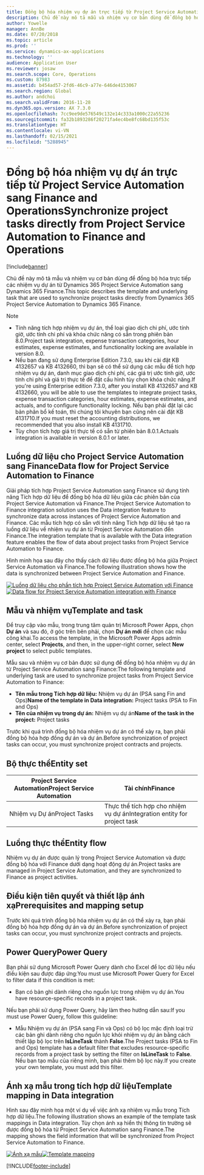 ```yaml
---
title: Đồng bộ hóa nhiệm vụ dự án trực tiếp từ Project Service Automation sang Finance and Operations
description: Chủ đề này mô tả mẫu và nhiệm vụ cơ bản dùng để đồng bộ hóa trực tiếp các nhiệm vụ dự án từ Microsoft Dynamics 365 Project Service Automation sang Dynamics 365 Finance.
author: Yowelle
manager: AnnBe
ms.date: 07/20/2018
ms.topic: article
ms.prod: ''
ms.service: dynamics-ax-applications
ms.technology: ''
audience: Application User
ms.reviewer: josaw
ms.search.scope: Core, Operations
ms.custom: 87983
ms.assetid: b454ad57-2fd6-46c9-a77e-646de4153067
ms.search.region: Global
ms.author: andchoi
ms.search.validFrom: 2016-11-28
ms.dyn365.ops.version: AX 7.3.0
ms.openlocfilehash: 7cc9ee9de576549c132e14c333a1000c22a55236
ms.sourcegitcommit: fa32b1893286f20271fa4ec4be8fc68bd135f53c
ms.translationtype: HT
ms.contentlocale: vi-VN
ms.lasthandoff: 02/15/2021
ms.locfileid: "5288945"
---
```

# <a name="synchronize-project-tasks-directly-from-project-service-automation-to-finance-and-operations"></a><span data-ttu-id="d9486-103">Đồng bộ hóa nhiệm vụ dự án trực tiếp từ Project Service Automation sang Finance and Operations</span><span class="sxs-lookup"><span data-stu-id="d9486-103">Synchronize project tasks directly from Project Service Automation to Finance and Operations</span></span>

[!include[banner](../includes/banner.md)]

<span data-ttu-id="d9486-104">Chủ đề này mô tả mẫu và nhiệm vụ cơ bản dùng để đồng bộ hóa trực tiếp các nhiệm vụ dự án từ Dynamics 365 Project Service Automation sang Dynamics 365 Finance.</span><span class="sxs-lookup"><span data-stu-id="d9486-104">This topic describes the template and underlying task that are used to synchronize project tasks directly from Dynamics 365 Project Service Automation to Dynamics 365 Finance.</span></span>

> [!NOTE]
> - <span data-ttu-id="d9486-105">Tính năng tích hợp nhiệm vụ dự án, thể loại giao dịch chi phí, ước tính giờ, ước tính chi phí và khóa chức năng có sẵn trong phiên bản 8.0.</span><span class="sxs-lookup"><span data-stu-id="d9486-105">Project task integration, expense transaction categories, hour estimates, expense estimates, and functionality locking are available in version 8.0.</span></span>
> - <span data-ttu-id="d9486-106">Nếu bạn đang sử dụng Enterprise Edition 7.3.0, sau khi cài đặt KB 4132657 và KB 4132660, thì bạn sẽ có thể sử dụng các mẫu để tích hợp nhiệm vụ dự án, danh mục giao dịch chi phí, các giá trị ước tính giờ, ước tính chi phí và giá trị thực tế để đặt cấu hình tùy chọn khóa chức năng.</span><span class="sxs-lookup"><span data-stu-id="d9486-106">If you're using Enterprise edition 7.3.0, after you install KB 4132657 and KB 4132660, you will be able to use the templates to integrate project tasks, expense transaction categories, hour estimates, expense estimates, and actuals, and to configure functionality locking.</span></span> <span data-ttu-id="d9486-107">Nếu bạn phải đặt lại các bản phân bổ kế toán, thì chúng tôi khuyên bạn cũng nên cài đặt KB 4131710.</span><span class="sxs-lookup"><span data-stu-id="d9486-107">If you must reset the accounting distributions, we recommended that you also install KB 4131710.</span></span>
> - <span data-ttu-id="d9486-108">Tùy chọn tích hợp giá trị thực tế có sẵn từ phiên bản 8.0.1.</span><span class="sxs-lookup"><span data-stu-id="d9486-108">Actuals integration is available in version 8.0.1 or later.</span></span>

## <a name="data-flow-for-project-service-automation-to-finance"></a><span data-ttu-id="d9486-109">Luồng dữ liệu cho Project Service Automation sang Finance</span><span class="sxs-lookup"><span data-stu-id="d9486-109">Data flow for Project Service Automation to Finance</span></span>

<span data-ttu-id="d9486-110">Giải pháp tích hợp Project Service Automation sang Finance sử dụng tính năng Tích hợp dữ liệu để đồng bộ hóa dữ liệu giữa các phiên bản của Project Service Automation và Finance.</span><span class="sxs-lookup"><span data-stu-id="d9486-110">The Project Service Automation to Finance integration solution uses the Data integration feature to synchronize data across instances of Project Service Automation and Finance.</span></span> <span data-ttu-id="d9486-111">Các mẫu tích hợp có sẵn với tính năng Tích hợp dữ liệu sẽ tạo ra luồng dữ liệu về nhiệm vụ dự án từ Project Service Automation đến Finance.</span><span class="sxs-lookup"><span data-stu-id="d9486-111">The integration template that is available with the Data integration feature enables the flow of data about project tasks from Project Service Automation to Finance.</span></span>

<span data-ttu-id="d9486-112">Hình minh họa sau đây cho thấy cách dữ liệu được đồng bộ hóa giữa Project Service Automation và Finance.</span><span class="sxs-lookup"><span data-stu-id="d9486-112">The following illustration shows how the data is synchronized between Project Service Automation and Finance.</span></span>

<span data-ttu-id="d9486-113">[![Luồng dữ liệu cho phần tích hợp Project Service Automation với Finance](./media/ProjectTasksFlow.png)](./media/ProjectTasksFlow.png)</span><span class="sxs-lookup"><span data-stu-id="d9486-113">[![Data flow for Project Service Automation integration with Finance](./media/ProjectTasksFlow.png)](./media/ProjectTasksFlow.png)</span></span>

## <a name="template-and-task"></a><span data-ttu-id="d9486-114">Mẫu và nhiệm vụ</span><span class="sxs-lookup"><span data-stu-id="d9486-114">Template and task</span></span>

<span data-ttu-id="d9486-115">Để truy cập vào mẫu, trong trung tâm quản trị Microsoft Power Apps, chọn **Dự án** và sau đó, ở góc trên bên phải, chọn **Dự án mới** để chọn các mẫu công khai.</span><span class="sxs-lookup"><span data-stu-id="d9486-115">To access the template, in the Microsoft Power Apps admin center, select **Projects**, and then, in the upper-right corner, select **New project** to select public templates.</span></span>

<span data-ttu-id="d9486-116">Mẫu sau và nhiệm vụ cơ bản được sử dụng để đồng bộ hóa nhiệm vụ dự án từ Project Service Automation sang Finance:</span><span class="sxs-lookup"><span data-stu-id="d9486-116">The following template and underlying task are used to synchronize project tasks from Project Service Automation to Finance:</span></span>

- <span data-ttu-id="d9486-117">**Tên mẫu trong Tích hợp dữ liệu:** Nhiệm vụ dự án (PSA sang Fin and Ops)</span><span class="sxs-lookup"><span data-stu-id="d9486-117">**Name of the template in Data integration:** Project tasks (PSA to Fin and Ops)</span></span>
- <span data-ttu-id="d9486-118">**Tên của nhiệm vụ trong dự án:** Nhiệm vụ dự án</span><span class="sxs-lookup"><span data-stu-id="d9486-118">**Name of the task in the project:** Project tasks</span></span>

<span data-ttu-id="d9486-119">Trước khi quá trình đồng bộ hóa nhiệm vụ dự án có thể xảy ra, bạn phải đồng bộ hóa hợp đồng dự án và dự án.</span><span class="sxs-lookup"><span data-stu-id="d9486-119">Before synchronization of project tasks can occur, you must synchronize project contracts and projects.</span></span>

## <a name="entity-set"></a><span data-ttu-id="d9486-120">Bộ thực thể</span><span class="sxs-lookup"><span data-stu-id="d9486-120">Entity set</span></span>

| <span data-ttu-id="d9486-121">Project Service Automation</span><span class="sxs-lookup"><span data-stu-id="d9486-121">Project Service Automation</span></span> | <span data-ttu-id="d9486-122">Tài chính</span><span class="sxs-lookup"><span data-stu-id="d9486-122">Finance</span></span>                             |
|----------------------------|-------------------------------------|
| <span data-ttu-id="d9486-123">Nhiệm vụ Dự án</span><span class="sxs-lookup"><span data-stu-id="d9486-123">Project Tasks</span></span>              | <span data-ttu-id="d9486-124">Thực thể tích hợp cho nhiệm vụ dự án</span><span class="sxs-lookup"><span data-stu-id="d9486-124">Integration entity for project task</span></span> |

## <a name="entity-flow"></a><span data-ttu-id="d9486-125">Luồng thực thể</span><span class="sxs-lookup"><span data-stu-id="d9486-125">Entity flow</span></span>

<span data-ttu-id="d9486-126">Nhiệm vụ dự án được quản lý trong Project Service Automation và được đồng bộ hóa với Finance dưới dạng hoạt động dự án.</span><span class="sxs-lookup"><span data-stu-id="d9486-126">Project tasks are managed in Project Service Automation, and they are synchronized to Finance as project activities.</span></span>

## <a name="prerequisites-and-mapping-setup"></a><span data-ttu-id="d9486-127">Điều kiện tiên quyết và thiết lập ánh xạ</span><span class="sxs-lookup"><span data-stu-id="d9486-127">Prerequisites and mapping setup</span></span>

<span data-ttu-id="d9486-128">Trước khi quá trình đồng bộ hóa nhiệm vụ dự án có thể xảy ra, bạn phải đồng bộ hóa hợp đồng dự án và dự án.</span><span class="sxs-lookup"><span data-stu-id="d9486-128">Before synchronization of project tasks can occur, you must synchronize project contracts and projects.</span></span>

## <a name="power-query"></a><span data-ttu-id="d9486-129">Power Query</span><span class="sxs-lookup"><span data-stu-id="d9486-129">Power Query</span></span>

<span data-ttu-id="d9486-130">Bạn phải sử dụng Microsoft Power Query dành cho Excel để lọc dữ liệu nếu điều kiện sau được đáp ứng:</span><span class="sxs-lookup"><span data-stu-id="d9486-130">You must use Microsoft Power Query for Excel to filter data if this condition is met:</span></span>

- <span data-ttu-id="d9486-131">Bạn có bản ghi dành riêng cho nguồn lực trong nhiệm vụ dự án.</span><span class="sxs-lookup"><span data-stu-id="d9486-131">You have resource-specific records in a project task.</span></span>

<span data-ttu-id="d9486-132">Nếu bạn phải sử dụng Power Query, hãy làm theo hướng dẫn sau:</span><span class="sxs-lookup"><span data-stu-id="d9486-132">If you must use Power Query, follow this guideline:</span></span>

- <span data-ttu-id="d9486-133">Mẫu Nhiệm vụ dự án (PSA sang Fin và Ops) có bộ lọc mặc định loại trừ các bản ghi dành riêng cho nguồn lực khỏi nhiệm vụ dự án bằng cách thiết lập bộ lọc trên **IsLineTask** thành **False**.</span><span class="sxs-lookup"><span data-stu-id="d9486-133">The Project tasks (PSA to Fin and Ops) template has a default filter that excludes resource-specific records from a project task by setting the filter on **IsLineTask** to **False**.</span></span> <span data-ttu-id="d9486-134">Nếu bạn tạo mẫu của riêng mình, bạn phải thêm bộ lọc này.</span><span class="sxs-lookup"><span data-stu-id="d9486-134">If you create your own template, you must add this filter.</span></span>

## <a name="template-mapping-in-data-integration"></a><span data-ttu-id="d9486-135">Ánh xạ mẫu trong tích hợp dữ liệu</span><span class="sxs-lookup"><span data-stu-id="d9486-135">Template mapping in Data integration</span></span>

<span data-ttu-id="d9486-136">Hình sau đây minh họa một ví dụ về việc ánh xạ nhiệm vụ mẫu trong Tích hợp dữ liệu.</span><span class="sxs-lookup"><span data-stu-id="d9486-136">The following illustration shows an example of the template task mappings in Data integration.</span></span> <span data-ttu-id="d9486-137">Tùy chọn ánh xạ hiển thị thông tin trường sẽ được đồng bộ hóa từ Project Service Automation sang Finance.</span><span class="sxs-lookup"><span data-stu-id="d9486-137">The mapping shows the field information that will be synchronized from Project Service Automation to Finance.</span></span>

<span data-ttu-id="d9486-138">[![Ánh xạ mẫu](./media/ProjectTasksMapping.png)](./media/ProjectTasksMapping.png)</span><span class="sxs-lookup"><span data-stu-id="d9486-138">[![Template mapping](./media/ProjectTasksMapping.png)](./media/ProjectTasksMapping.png)</span></span>


[!INCLUDE[footer-include](../includes/footer-banner.md)]
